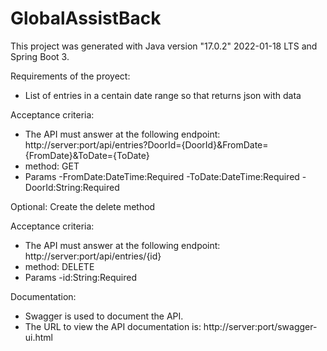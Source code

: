 # GlobalAssistBack
This project was generated with Java version "17.0.2" 2022-01-18 LTS and Spring Boot 3.

Requirements of the proyect:
- List of entries in a centain date range so that returns json with data

Acceptance criteria:
- The API must answer at the following endpoint:
http://server:port/api/entries?DoorId={DoorId}&FromDate={FromDate}&ToDate={ToDate}
- method: GET
- Params
  -FromDate:DateTime:Required
  -ToDate:DateTime:Required
  -DoorId:String:Required

Optional: Create the delete method 

Acceptance criteria:
- The API must answer at the following endpoint: http://server:port/api/entries/{id}
- method: DELETE
- Params
  -id:String:Required
  
Documentation:  
- Swagger is used to document the API.
- The URL to view the API documentation is: http://server:port/swagger-ui.html  
